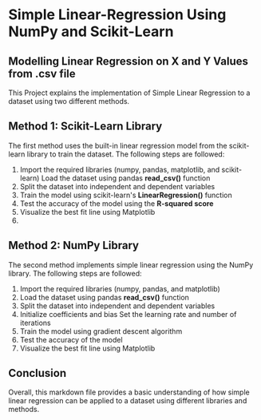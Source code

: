 # Simple Linear-Regression Using NumPy and Scikit-Learn 
## Modelling Linear Regression on X and Y Values from **.csv** file
This Project explains the implementation of Simple Linear Regression to a dataset using two different methods.

## Method 1: Scikit-Learn Library
The first method uses the built-in linear regression model from the scikit-learn library to train the dataset. The following steps are followed:

1. Import the required libraries (numpy, pandas, matplotlib, and scikit-learn)
Load the dataset using pandas **read_csv()** function
2. Split the dataset into independent and dependent variables
3. Train the model using scikit-learn's **LinearRegression()** function
4. Test the accuracy of the model using the **R-squared score**
5. Visualize the best fit line using Matplotlib
6. 
## Method 2: NumPy Library
The second method implements simple linear regression using the NumPy library. The following steps are followed:

1. Import the required libraries (numpy, pandas, and matplotlib)
2. Load the dataset using pandas **read_csv()** function
3. Split the dataset into independent and dependent variables
4. Initialize coefficients and bias
Set the learning rate and number of iterations
5. Train the model using gradient descent algorithm
6. Test the accuracy of the model
7. Visualize the best fit line using Matplotlib
## Conclusion
Overall, this markdown file provides a basic understanding of how simple linear regression can be applied to a dataset using different libraries and methods.
